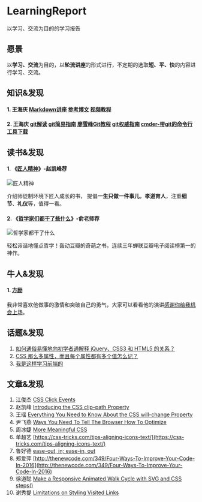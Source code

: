 # LearningReport
以学习、交流为目的的学习报告

## 愿景

以**学习、交流**为目的，以**轮流讲座**的形式进行，不定期的选取**短、平、快**的内容进行学习、交流。

## 知识&发现

#### 1. 王海庆 [Markdown讲座](//github.com/HappyFedClub/LearningReport/blob/master/markdown.md)  [参考博文](//blog.csdn.net/whqet/article/details/44900145) [视频教程](//edu.csdn.net/course/detail/553)
#### 2. 王海庆 [git解读](//github.com/HappyFedClub/LearningReport/blob/master/git/git.md)  [git简易指南](http://www.bootcss.com/p/git-guide/) [廖雪峰Git教程](http://www.liaoxuefeng.com/wiki/0013739516305929606dd18361248578c67b8067c8c017b0003) [git权威指南]() [cmder-带git的命令行工具下载](cmder.zip)

## 读书&发现

#### 1. 《[匠人精神](https://book.douban.com/subject/26652812/)》-赵凯峰荐
  ![匠人精神](https://img1.doubanio.com/lpic/s28343659.jpg "匠人精神")
  
  介绍师徒制环境下匠人成长的书， 提倡**一生只做一件事儿**，**孝道育人**，注重**细节**、**礼仪**等，值得一看。
  
#### 2. 《[哲学家们都干了些什么](https://book.douban.com/subject/26390842/)》-俞老师荐
  ![哲学家都干了什么](https://img3.doubanio.com/lpic/s28073424.jpg "哲学家都干了什么")
  
  轻松诙谐地懂点哲学！轰动豆瓣的奇葩之书，连续三年蝉联豆瓣电子阅读榜第一的神作。

## 牛人&发现
#### 1. [方励](https://www.baidu.com/s?wd=方励)
我非常喜欢他做事的激情和突破自己的勇气，大家可以看看他的演讲[感谢你给我机会上场](http://www.iqiyi.com/v_19rroni9g4.html)。

## 话题&发现
1. [如何通俗易懂地向初学者通解释 jQuery、CSS3 和 HTML5 的关系？](https://www.zhihu.com/question/20408103)
2. [CSS 那么多属性，而且每个属性都有多个值怎么记？](https://www.zhihu.com/question/31317160)
3. [我是这样学习前端的](https://github.com/icepy/_posts/issues/39)

## 文章&发现
1. 江俊杰 [CSS Click Events](http://tympanus.net/codrops/2012/12/17/css-click-events/)
2. 赵凯峰 [Introducing the CSS clip-path Property](https://www.sitepoint.com/introducing-css-clip-path-property/)
3. 王瑶 [Everything You Need to Know About the CSS will-change Property](https://dev.opera.com/articles/css-will-change-property/)
4. 尹飞燕 [Ways You Need To Tell The Browser How To Optimize](https://css-tricks.com/ways-need-tell-browser-optimize/)
5. 周冰婕 [More Meaningful CSS](http://snook.ca/archives/html_and_css/more-meaningful-css)
6. 单超艺 [https://css-tricks.com/tips-aligning-icons-text/](https://css-tricks.com/tips-aligning-icons-text/)
7. 鲁好德 [ease-out, in; ease-in, out](https://css-tricks.com/ease-out-in-ease-in-out/)
8. 郑爱萍 [http://thenewcode.com/349/Four-Ways-To-Improve-Your-Code-In-2016](http://thenewcode.com/349/Four-Ways-To-Improve-Your-Code-In-2016)
9. 徐道聪 [Make a Responsive Animated Walk Cycle with SVG and CSS steps()](http://thenewcode.com/1082/Make-a-Responsive-Animated-Walk-Cycle-with-SVG-and-CSS-steps)
10. 谢秀提 [Limitations on Styling Visited Links](http://thenewcode.com/1043/Limitations-on-Styling-Visited-Links)
